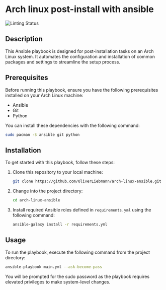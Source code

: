 # Arch linux post-install with ansible
![Linting Status](https://github.com/OliverLiebmann/arch-linux-ansible/actions/workflows/ansible-lint.yml/badge.svg)

## Description
This Ansible playbook is designed for post-installation tasks on an Arch Linux system. It automates the configuration and installation of common packages and settings to streamline the setup process.

## Prerequisites
Before running this playbook, ensure you have the following prerequisites installed on your Arch Linux machine:

- Ansible
- Git
- Python

You can install these dependencies with the following command:

```bash
sudo pacman -S ansible git python
```

## Installation
To get started with this playbook, follow these steps:

1. Clone this repository to your local machine:

   ```bash
   git clone https://github.com/OliverLiebmann/arch-linux-ansible.git
   ```

2. Change into the project directory:

   ```bash
   cd arch-linux-ansible
   ```

3. Install required Ansible roles defined in `requirements.yml` using the following command:

   ```bash
   ansible-galaxy install -r requirements.yml
   ```

## Usage
To run the playbook, execute the following command from the project directory:

```bash
ansible-playbook main.yml --ask-become-pass
```

You will be prompted for the sudo password as the playbook requires elevated privileges to make system-level changes.
